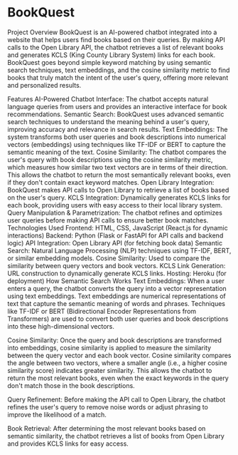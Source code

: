 # BookQuest
Project Overview
BookQuest is an AI-powered chatbot integrated into a website that helps users find books based on their queries. By making API calls to the Open Library API, the chatbot retrieves a list of relevant books and generates KCLS (King County Library System) links for each book. BookQuest goes beyond simple keyword matching by using semantic search techniques, text embeddings, and the cosine similarity metric to find books that truly match the intent of the user's query, offering more relevant and personalized results.

Features
AI-Powered Chatbot Interface: The chatbot accepts natural language queries from users and provides an interactive interface for book recommendations.
Semantic Search: BookQuest uses advanced semantic search techniques to understand the meaning behind a user's query, improving accuracy and relevance in search results.
Text Embeddings: The system transforms both user queries and book descriptions into numerical vectors (embeddings) using techniques like TF-IDF or BERT to capture the semantic meaning of the text.
Cosine Similarity: The chatbot compares the user's query with book descriptions using the cosine similarity metric, which measures how similar two text vectors are in terms of their direction. This allows the chatbot to return the most semantically relevant books, even if they don't contain exact keyword matches.
Open Library Integration: BookQuest makes API calls to Open Library to retrieve a list of books based on the user's query.
KCLS Integration: Dynamically generates KCLS links for each book, providing users with easy access to their local library system.
Query Manipulation & Parametrization: The chatbot refines and optimizes user queries before making API calls to ensure better book matches.
Technologies Used
Frontend: HTML, CSS, JavaScript (React.js for dynamic interactions)
Backend: Python (Flask or FastAPI for API calls and backend logic)
API Integration: Open Library API (for fetching book data)
Semantic Search: Natural Language Processing (NLP) techniques using TF-IDF, BERT, or similar embedding models.
Cosine Similarity: Used to compare the similarity between query vectors and book vectors.
KCLS Link Generation: URL construction to dynamically generate KCLS links.
Hosting: Heroku (for deployment)
How Semantic Search Works
Text Embeddings: When a user enters a query, the chatbot converts the query into a vector representation using text embeddings. Text embeddings are numerical representations of text that capture the semantic meaning of words and phrases. Techniques like TF-IDF or BERT (Bidirectional Encoder Representations from Transformers) are used to convert both user queries and book descriptions into these high-dimensional vectors.

Cosine Similarity: Once the query and book descriptions are transformed into embeddings, cosine similarity is applied to measure the similarity between the query vector and each book vector. Cosine similarity compares the angle between two vectors, where a smaller angle (i.e., a higher cosine similarity score) indicates greater similarity. This allows the chatbot to return the most relevant books, even when the exact keywords in the query don't match those in the book descriptions.

Query Refinement: Before making the API call to Open Library, the chatbot refines the user's query to remove noise words or adjust phrasing to improve the likelihood of a match.

Book Retrieval: After determining the most relevant books based on semantic similarity, the chatbot retrieves a list of books from Open Library and provides KCLS links for easy access.
